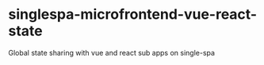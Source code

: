 # singlespa-microfrontend-vue-react-state
Global state sharing with vue and react sub apps on single-spa